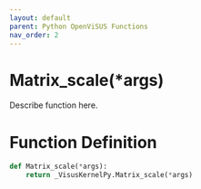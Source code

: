 ```yaml
---
layout: default
parent: Python OpenViSUS Functions
nav_order: 2
---
```


# Matrix_scale(*args)

Describe function here.

# Function Definition

```python
def Matrix_scale(*args):
    return _VisusKernelPy.Matrix_scale(*args)
```